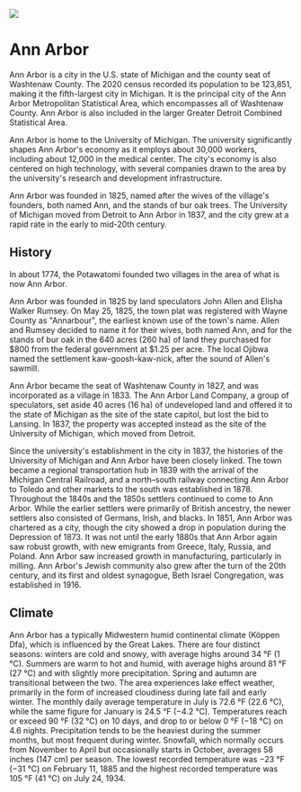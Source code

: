 <a href="https://juncture-digital.org"><img src="https://juncture-digital.org/images/ve-button.png"></a>

<param ve-config
       title="Hello, Juncture"
       author="Ron Snyder"
       banner="https://upload.wikimedia.org/wikipedia/commons/9/91/Ann_Arbor_Skyline_2021.jpg"
       layout="vertical">

<param ve-entity eid="Q485172">

<param ve-image url="https://upload.wikimedia.org/wikipedia/commons/1/1e/Ann_Arbor_sunset_2018.jpg">

# Ann Arbor

Ann Arbor is a city in the U.S. state of Michigan and the county seat of Washtenaw County. The 2020 census recorded its population to be 123,851, making it the fifth-largest city in Michigan. It is the principal city of the Ann Arbor Metropolitan Statistical Area, which encompasses all of Washtenaw County. Ann Arbor is also included in the larger Greater Detroit Combined Statistical Area.
<param ve-map center="Q485172" zoom="11" prefer-geojson>

Ann Arbor is home to the University of Michigan. The university significantly shapes Ann Arbor's economy as it employs about 30,000 workers, including about 12,000 in the medical center. The city's economy is also centered on high technology, with several companies drawn to the area by the university's research and development infrastructure.
<param ve-entity eid="Q230492">

Ann Arbor was founded in 1825, named after the wives of the village's founders, both named Ann, and the stands of bur oak trees. The University of Michigan moved from Detroit to Ann Arbor in 1837, and the city grew at a rapid rate in the early to mid-20th century.
<param ve-compare manifest="https://iiif.juncture-digital.org/manifest/b4b41f7a371c9aa82a017610fac60888e285fda1f8e14a1de83ab76d12bada15">
<param ve-compare manifest="https://iiif.juncture-digital.org/manifest/73c6f88e177ea073a7d9db0d08fd75837ab15538fdb152e25ebdebb328f85c5a" region="pct:30,30,50,60">

## History

In about 1774, the Potawatomi founded two villages in the area of what is now Ann Arbor.

Ann Arbor was founded in 1825 by land speculators John Allen and Elisha Walker Rumsey. On May 25, 1825, the town plat was registered with Wayne County as "Annarbour", the earliest known use of the town's name. Allen and Rumsey decided to name it for their wives, both named Ann, and for the stands of bur oak in the 640 acres (260 ha) of land they purchased for $800 from the federal government at $1.25 per acre. The local Ojibwa named the settlement kaw-goosh-kaw-nick, after the sound of Allen's sawmill.
<param ve-image src="wc:Boy_and_book_by_Charles_Porter.jpg">

Ann Arbor became the seat of Washtenaw County in 1827, and was incorporated as a village in 1833. The Ann Arbor Land Company, a group of speculators, set aside 40 acres (16 ha) of undeveloped land and offered it to the state of Michigan as the site of the state capitol, but lost the bid to Lansing. In 1837, the property was accepted instead as the site of the University of Michigan, which moved from Detroit.

Since the university's establishment in the city in 1837, the histories of the University of Michigan and Ann Arbor have been closely linked. The town became a regional transportation hub in 1839 with the arrival of the Michigan Central Railroad, and a north–south railway connecting Ann Arbor to Toledo and other markets to the south was established in 1878. Throughout the 1840s and the 1850s settlers continued to come to Ann Arbor. While the earlier settlers were primarily of British ancestry, the newer settlers also consisted of Germans, Irish, and blacks. In 1851, Ann Arbor was chartered as a city, though the city showed a drop in population during the Depression of 1873. It was not until the early 1880s that Ann Arbor again saw robust growth, with new emigrants from Greece, Italy, Russia, and Poland. Ann Arbor saw increased growth in manufacturing, particularly in milling. Ann Arbor's Jewish community also grew after the turn of the 20th century, and its first and oldest synagogue, Beth Israel Congregation, was established in 1916.

## Climate

Ann Arbor has a typically Midwestern humid continental climate (Köppen Dfa), which is influenced by the Great Lakes. There are four distinct seasons: winters are cold and snowy, with average highs around 34 °F (1 °C). Summers are warm to hot and humid, with average highs around 81 °F (27 °C) and with slightly more precipitation. Spring and autumn are transitional between the two. The area experiences lake effect weather, primarily in the form of increased cloudiness during late fall and early winter. The monthly daily average temperature in July is 72.6 °F (22.6 °C), while the same figure for January is 24.5 °F (−4.2 °C). Temperatures reach or exceed 90 °F (32 °C) on 10 days, and drop to or below 0 °F (−18 °C) on 4.6 nights. Precipitation tends to be the heaviest during the summer months, but most frequent during winter. <span data-click-image-zoomto="1033,443,353,466">Snowfall</span>, which normally occurs from November to April but occasionally starts in October, averages 58 inches (147 cm) per season. The lowest recorded temperature was −23 °F (−31 °C) on February 11, 1885 and the highest recorded temperature was 105 °F (41 °C) on July 24, 1934.
<param ve-image url="https://upload.wikimedia.org/wikipedia/commons/3/39/Third_Street%2C_Ann_Arbor%2C_MI%2C_January_6%2C_2014.JPG">
